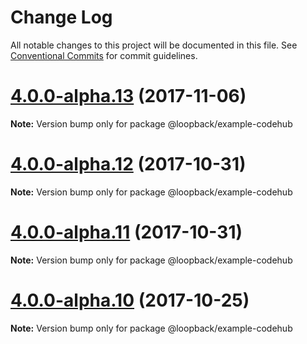 # Change Log

All notable changes to this project will be documented in this file.
See [Conventional Commits](https://conventionalcommits.org) for commit guidelines.

<a name="4.0.0-alpha.13"></a>
# [4.0.0-alpha.13](https://github.com/strongloop/loopback-next/compare/@loopback/example-codehub@4.0.0-alpha.12...@loopback/example-codehub@4.0.0-alpha.13) (2017-11-06)




**Note:** Version bump only for package @loopback/example-codehub

<a name="4.0.0-alpha.12"></a>
# [4.0.0-alpha.12](https://github.com/strongloop/loopback-next/compare/@loopback/example-codehub@4.0.0-alpha.11...@loopback/example-codehub@4.0.0-alpha.12) (2017-10-31)




**Note:** Version bump only for package @loopback/example-codehub

<a name="4.0.0-alpha.11"></a>
# [4.0.0-alpha.11](https://github.com/strongloop/loopback-next/compare/@loopback/example-codehub@4.0.0-alpha.10...@loopback/example-codehub@4.0.0-alpha.11) (2017-10-31)




**Note:** Version bump only for package @loopback/example-codehub

<a name="4.0.0-alpha.10"></a>
# [4.0.0-alpha.10](https://github.com/strongloop/loopback-next/compare/@loopback/example-codehub@4.0.0-alpha.7...@loopback/example-codehub@4.0.0-alpha.10) (2017-10-25)




**Note:** Version bump only for package @loopback/example-codehub
